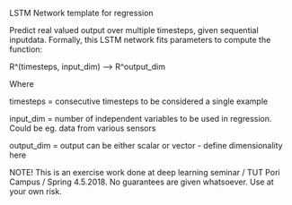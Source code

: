 
LSTM Network template for regression

Predict real valued output over multiple timesteps, given sequential inputdata. Formally, this LSTM network fits parameters to compute the function:

R^(timesteps, input_dim) --> R^output_dim

Where

timesteps = consecutive timesteps to be considered a single example

input_dim = number of independent variables to be used in regression. Could be eg. data from various sensors

output_dim = output can be either scalar or vector - define dimensionality here

NOTE! This is an exercise work done at deep learning seminar / TUT Pori Campus / Spring 4.5.2018. No guarantees are given whatsoever. Use at your own risk.
